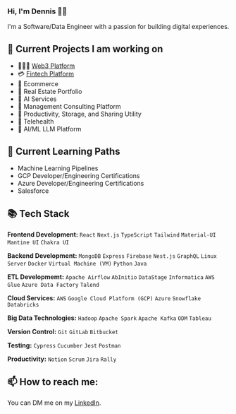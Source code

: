 ### Hi, I'm Dennis 👋🏿

I'm a Software/Data Engineer with a passion for building digital experiences.

## 🔭 Current Projects I am working on
- 🧑🏾‍💻 [Web3 Platform](https://linktr.ee/metateds)
- 💳 [Fintech Platform](https://tryenvoyx.vercel.app)
- 💸 Ecommerce
- 📄 Real Estate Portfolio
- 👥 AI Services
- 🌱 Management Consulting Platform
- 📜 Productivity, Storage, and Sharing Utility
- 🩻 Telehealth
- 💫 AI/ML LLM Platform

## 🌱 Current Learning Paths
- Machine Learning Pipelines
- GCP Developer/Engineering Certifications
- Azure Developer/Engineering Certifications
- Salesforce


## 📚 Tech Stack

**Frontend Development:** `React` `Next.js` `TypeScript` `Tailwind` `Material-UI` `Mantine UI` `Chakra UI`

**Backend Development:** `MongoDB` `Express` `Firebase` `Nest.js` `GraphQL` `Linux Server` `Docker` `Virtual Machine (VM)` `Python` `Java`

**ETL Developmemt:** `Apache Airflow` `AbInitio` `DataStage` `Informatica` `AWS Glue` `Azure Data Factory` `Talend`

**Cloud Services:** `AWS` `Google Cloud Platform (GCP)` `Azure` `Snowflake` `Databricks`

**Big Data Technologies:** `Hadoop` `Apache Spark` `Apache Kafka` `ODM` `Tableau`

**Version Control:** `Git` `GitLab` `Bitbucket`

**Testing:** `Cypress` `Cucumber` `Jest` `Postman`

**Productivity:** `Notion` `Scrum` `Jira` `Rally`


## 📫 How to reach me:

You can DM me on my [LinkedIn](https://www.linkedin.com/in/gribzdevo). 



